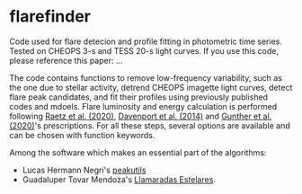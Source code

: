 # flarefinder
Code used for flare detecion and profile fitting in photometric time series. Tested on CHEOPS 3-s and TESS 20-s light curves.
If you use this code, please reference this paper: ...

The code contains functions to remove low-frequency variability, such as the one due to stellar activity, detrend CHEOPS imagette light curves, detect flare peak candidates, and fit their profiles using previously published codes and mdoels. Flare luminosity and energy calculation is performed following [Raetz et al. (2020)](https://ui.adsabs.harvard.edu/abs/2020A%26A...637A..22R/abstract), [Davenport et al. (2014)](https://ui.adsabs.harvard.edu/abs/2014ApJ...797..122D/abstract) and [Gunther et al. (2020)](https://ui.adsabs.harvard.edu/abs/2020AJ....159...60G/abstract)'s prescriptions. For all these steps, several options are available and can be chosen with function keywords.

Among the software which makes an essential part of the algorithms:
- Lucas Hermann Negri's [peakutils](https://pypi.org/project/PeakUtils/)
- Guadaluper Tovar Mendoza's [Llamaradas Estelares](https://github.com/lupitatovar/Llamaradas-Estelares).
